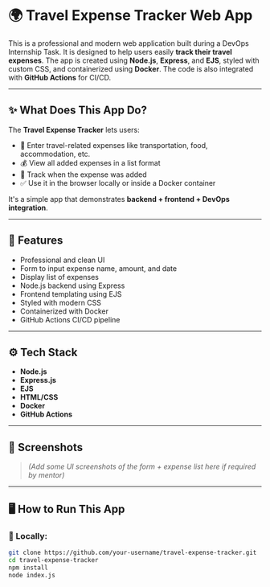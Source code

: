 # 🌍 Travel Expense Tracker Web App

This is a professional and modern web application built during a DevOps Internship Task. It is designed to help users easily **track their travel expenses**. The app is created using **Node.js**, **Express**, and **EJS**, styled with custom CSS, and containerized using **Docker**. The code is also integrated with **GitHub Actions** for CI/CD.

---

## ✨ What Does This App Do?

The **Travel Expense Tracker** lets users:

- 🧾 Enter travel-related expenses like transportation, food, accommodation, etc.
- 💰 View all added expenses in a list format
- 📅 Track when the expense was added
- ✅ Use it in the browser locally or inside a Docker container

It's a simple app that demonstrates **backend + frontend + DevOps integration**.

---

## 🧠 Features

- Professional and clean UI
- Form to input expense name, amount, and date
- Display list of expenses
- Node.js backend using Express
- Frontend templating using EJS
- Styled with modern CSS
- Containerized with Docker
- GitHub Actions CI/CD pipeline

---

## ⚙️ Tech Stack

- **Node.js**
- **Express.js**
- **EJS**
- **HTML/CSS**
- **Docker**
- **GitHub Actions**

---

## 📸 Screenshots

> *(Add some UI screenshots of the form + expense list here if required by mentor)*

---

## 🖥️ How to Run This App

### 🔧 Locally:

```bash
git clone https://github.com/your-username/travel-expense-tracker.git
cd travel-expense-tracker
npm install
node index.js
